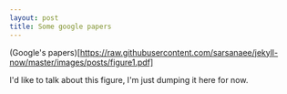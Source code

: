 ```yaml
---
layout: post
title: Some google papers
---
```


(Google's papers)[https://raw.githubusercontent.com/sarsanaee/jekyll-now/master/images/posts/figure1.pdf]

I'd like to talk about this figure, I'm just dumping it here for now.

